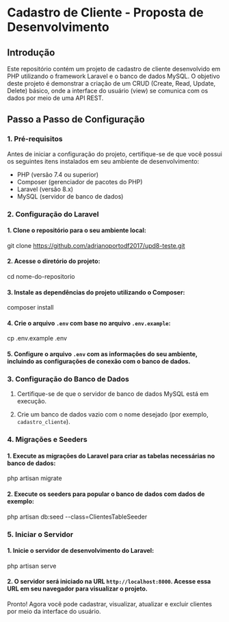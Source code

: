 # Cadastro de Cliente - Proposta de Desenvolvimento

## Introdução
Este repositório contém um projeto de cadastro de cliente desenvolvido em PHP utilizando o framework Laravel e o banco de dados MySQL. O objetivo deste projeto é demonstrar a criação de um CRUD (Create, Read, Update, Delete) básico, onde a interface do usuário (view) se comunica com os dados por meio de uma API REST.

## Passo a Passo de Configuração

### 1. Pré-requisitos
Antes de iniciar a configuração do projeto, certifique-se de que você possui os seguintes itens instalados em seu ambiente de desenvolvimento:

- PHP (versão 7.4 ou superior)
- Composer (gerenciador de pacotes do PHP)
- Laravel (versão 8.x)
- MySQL (servidor de banco de dados)

### 2. Configuração do Laravel

#### 1. Clone o repositório para o seu ambiente local:
   
git clone https://github.com/adrianoportodf2017/upd8-teste.git

#### 2. Acesse o diretório do projeto:

cd nome-do-repositorio

#### 3. Instale as dependências do projeto utilizando o Composer:

composer install

#### 4. Crie o arquivo `.env` com base no arquivo `.env.example`:

cp .env.example .env

#### 5. Configure o arquivo `.env` com as informações do seu ambiente, incluindo as configurações de conexão com o banco de dados.

### 3. Configuração do Banco de Dados

 1. Certifique-se de que o servidor de banco de dados MySQL está em execução.

 2. Crie um banco de dados vazio com o nome desejado (por exemplo, `cadastro_cliente`).

### 4. Migrações e Seeders

#### 1. Execute as migrações do Laravel para criar as tabelas necessárias no banco de dados:

php artisan migrate

#### 2. Execute os seeders para popular o banco de dados com dados de exemplo:

php artisan db:seed --class=ClientesTableSeeder

### 5. Iniciar o Servidor

#### 1. Inicie o servidor de desenvolvimento do Laravel:

php artisan serve

#### 2. O servidor será iniciado na URL `http://localhost:8000`. Acesse essa URL em seu navegador para visualizar o projeto.

Pronto! Agora você pode cadastrar, visualizar, atualizar e excluir clientes por meio da interface do usuário.
